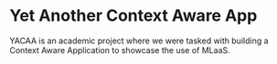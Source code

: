# Yet Another Context Aware App
YACAA is an academic project where we were tasked with building a Context Aware Application to showcase the use of MLaaS.